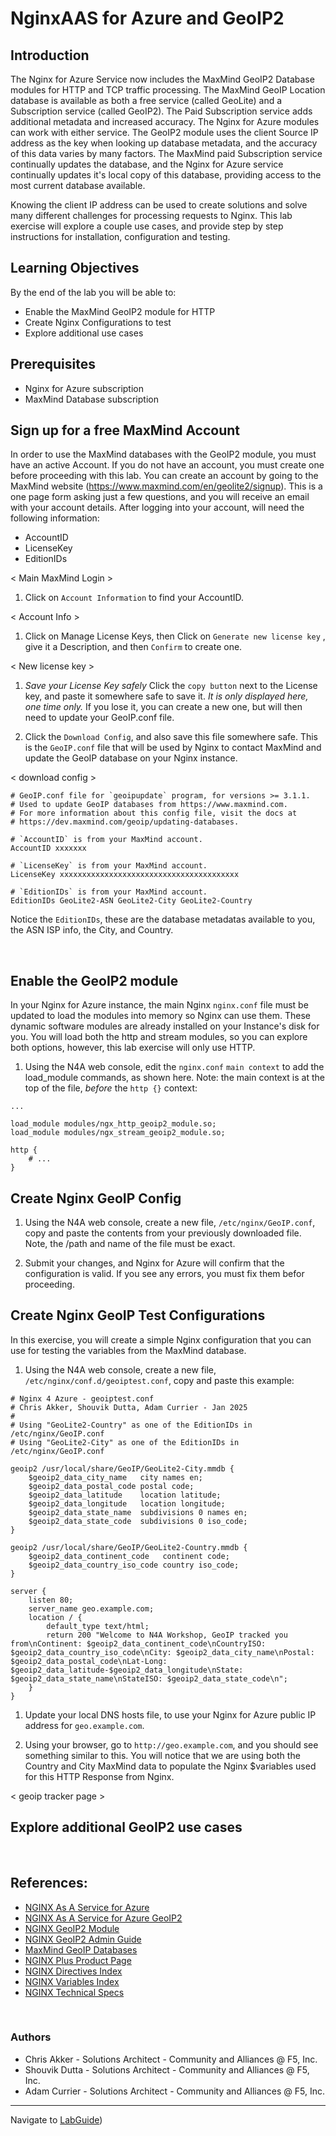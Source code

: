 # NginxAAS for Azure and GeoIP2

## Introduction

The Nginx for Azure Service now includes the MaxMind GeoIP2 Database modules for HTTP and TCP traffic processing.  The MaxMind GeoIP Location database is available as both a free service (called GeoLite) and a Subscription service (called GeoIP2).  The Paid Subscription service adds additional metadata and increased accuracy.  The Nginx for Azure modules can work with either service.  The GeoIP2 module uses the client Source IP address as the key when looking up database metadata, and the accuracy of this data varies by many factors.  The MaxMind paid Subscription service continually updates the database, and the Nginx for Azure service continually updates it's local copy of this database, providing access to the most current database available.

Knowing the client IP address can be used to create solutions and solve many different challenges for processing requests to Nginx.  This lab exercise will explore a couple use cases, and provide step by step instructions for installation, configuration and testing.

## Learning Objectives 

By the end of the lab you will be able to: 
- Enable the MaxMind GeoIP2 module for HTTP
- Create Nginx Configurations to test
- Explore additional use cases

## Prerequisites

- Nginx for Azure subscription
- MaxMind Database subscription

## Sign up for a free MaxMind Account

In order to use the MaxMind databases with the GeoIP2 module, you must have an active Account.  If you do not have an account, you must create one before proceeding with this lab.  You can create an account by going to the MaxMind website (https://www.maxmind.com/en/geolite2/signup).  This is a one page form asking just a few questions, and you will receive an email with your account details.  After logging into your account, will need the following information:

- AccountID
- LicenseKey
- EditionIDs

< Main MaxMind Login >

1. Click on `Account Information` to find your AccountID.

< Account Info >

1. Click on Manage License Keys, then Click on `Generate new license key` , give it a Description, and then `Confirm` to create one.

< New license key >

1. *Save your License Key safely* Click the `copy button` next to the License key, and paste it somewhere safe to save it.  *It is only displayed here, one time only.*  If you lose it, you can create a new one, but will then need to update your GeoIP.conf file.

1. Click the `Download Config`, and also save this file somewhere safe.  This is the `GeoIP.conf` file that will be used by Nginx to contact MaxMind and update the GeoIP database on your Nginx instance.

< download config >

```nginx
# GeoIP.conf file for `geoipupdate` program, for versions >= 3.1.1.
# Used to update GeoIP databases from https://www.maxmind.com.
# For more information about this config file, visit the docs at
# https://dev.maxmind.com/geoip/updating-databases.

# `AccountID` is from your MaxMind account.
AccountID xxxxxxx

# `LicenseKey` is from your MaxMind account.
LicenseKey xxxxxxxxxxxxxxxxxxxxxxxxxxxxxxxxxxxxxxxx

# `EditionIDs` is from your MaxMind account.
EditionIDs GeoLite2-ASN GeoLite2-City GeoLite2-Country

```

Notice the `EditionIDs`, these are the database metadatas available to you, the ASN ISP info, the City, and Country.

<br/>

## Enable the GeoIP2 module

In your Nginx for Azure instance, the main Nginx `nginx.conf` file must be updated to load the modules into memory so Nginx can use them.  These dynamic software modules are already installed on your Instance's disk for you. You will load both the http and stream modules, so you can explore both options, however, this lab exercise will only use HTTP. 

1. Using the N4A web console, edit the `nginx.conf` `main context` to add the load_module commands, as shown here.  Note: the main context is at the top of the file, *before* the `http {}` context:

```nginx
...

load_module modules/ngx_http_geoip2_module.so;
load_module modules/ngx_stream_geoip2_module.so;

http {
    # ...
}

```

## Create Nginx GeoIP Config

1. Using the N4A web console, create a new file, `/etc/nginx/GeoIP.conf`, copy and paste the contents from your previously downloaded file.  Note, the /path and name of the file must be exact.

1. Submit your changes, and Nginx for Azure will confirm that the configuration is valid.  If you see any errors, you must fix them befor proceeding.

## Create Nginx GeoIP Test Configurations

In this exercise, you will create a simple Nginx configuration that you can use for testing the variables from the MaxMind database.

1. Using the N4A web console, create a new file, `/etc/nginx/conf.d/geoiptest.conf`, copy and paste this example:

```nginx
# Nginx 4 Azure - geoiptest.conf
# Chris Akker, Shouvik Dutta, Adam Currier - Jan 2025
#
# Using "GeoLite2-Country" as one of the EditionIDs in /etc/nginx/GeoIP.conf
# Using "GeoLite2-City" as one of the EditionIDs in /etc/nginx/GeoIP.conf

geoip2 /usr/local/share/GeoIP/GeoLite2-City.mmdb {
    $geoip2_data_city_name   city names en;
    $geoip2_data_postal_code postal code;
    $geoip2_data_latitude    location latitude;
    $geoip2_data_longitude   location longitude;
    $geoip2_data_state_name  subdivisions 0 names en;
    $geoip2_data_state_code  subdivisions 0 iso_code;
}

geoip2 /usr/local/share/GeoIP/GeoLite2-Country.mmdb {
    $geoip2_data_continent_code   continent code;
    $geoip2_data_country_iso_code country iso_code;
}

server {
    listen 80;
    server_name geo.example.com;
    location / {
        default_type text/html;
        return 200 "Welcome to N4A Workshop, GeoIP tracked you from\nContinent: $geoip2_data_continent_code\nCountryISO: $geoip2_data_country_iso_code\nCity: $geoip2_data_city_name\nPostal: $geoip2_data_postal_code\nLat-Long: $geoip2_data_latitude-$geoip2_data_longitude\nState: $geoip2_data_state_name\nStateISO: $geoip2_data_state_code\n";
    }
}

```

1. Update your local DNS hosts file, to use your Nginx for Azure public IP address for `geo.example.com`.

1. Using your browser, go to `http://geo.example.com`, and you should see something similar to this.  You will notice that we are using both the Country and City MaxMind data to populate the Nginx $variables used for this HTTP Response from Nginx.

< geoip tracker page >

## Explore additional GeoIP2 use cases

<br/>

## References:

- [NGINX As A Service for Azure](https://docs.nginx.com/nginxaas/azure/)
- [NGINX As A Service for Azure GeoIP2](https://docs.nginx.com/nginxaas/azure/quickstart/geoip2/)
- [NGINX GeoIP2 Module](https://docs.nginx.com/nginx/admin-guide/dynamic-modules/geoip2/)
- [NGINX GeoIP2 Admin Guide](https://docs.nginx.com/nginx/admin-guide/security-controls/controlling-access-by-geoip/)
- [MaxMind GeoIP Databases](https://www.maxmind.com/en/geoip-databases)
- [NGINX Plus Product Page](https://docs.nginx.com/nginx/)
- [NGINX Directives Index](https://nginx.org/en/docs/dirindex.html)
- [NGINX Variables Index](https://nginx.org/en/docs/varindex.html)
- [NGINX Technical Specs](https://docs.nginx.com/nginx/technical-specs/)

<br/>

### Authors

- Chris Akker - Solutions Architect - Community and Alliances @ F5, Inc.
- Shouvik Dutta - Solutions Architect - Community and Alliances @ F5, Inc.
- Adam Currier - Solutions Architect - Community and Alliances @ F5, Inc.

-------------

Navigate to [LabGuide](../readme.md))
